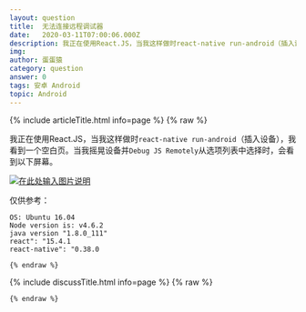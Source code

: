```yaml
---
layout: question
title:  无法连接远程调试器
date:   2020-03-11T07:00:06.000Z
description: 我正在使用React.JS，当我这样做时react-native run-android（插入设备），我看到一个空白页。当我摇晃设备并Debug JS R...
img: 
author: 蛋蛋猿
category: question
answer: 0
tags: 安卓 Android
topic: Android
---
```

<div class="article-root">
  <div class="article">
    {% include articleTitle.html info=page %}
    {% raw %}
    <div class="article-content"><p><font style="vertical-align: inherit;"><font style="vertical-align: inherit;">我正在使用React.JS，当我这样做时</font></font><code>react-native run-android</code><font style="vertical-align: inherit;"><font style="vertical-align: inherit;">（插入设备），我看到一个空白页。</font><font style="vertical-align: inherit;">当我摇晃设备并</font></font><code>Debug JS Remotely</code><font style="vertical-align: inherit;"><font style="vertical-align: inherit;">从选项列表中</font><font style="vertical-align: inherit;">选择时</font><font style="vertical-align: inherit;">，会看到以下屏幕。</font></font></p>

<p><a href="https://www.samyoc.com//uploads/users/8890/images/thumbnails/1583909878728.png" data-src="https://www.samyoc.com//uploads/users/8890/images/1583909878728.png" rel="noreferrer"><img src="https://i.stack.imgur.com/nhGqG.png" alt="在此处输入图片说明"></a></p>

<p><font style="vertical-align: inherit;"><font style="vertical-align: inherit;">仅供参考： </font></font></p>

<pre><code>OS: Ubuntu 16.04<font></font>
Node version is: v4.6.2<font></font>
java version "1.8.0_111"<font></font>
react": "15.4.1<font></font>
react-native": "0.38.0<font></font>
</code></pre></div>
    {% endraw %}
  </div>

  <div class="discuss-wrapper">
    {% include discussTitle.html info=page %}
    {% raw %}
    
    {% endraw %}
  </div>
<div>
